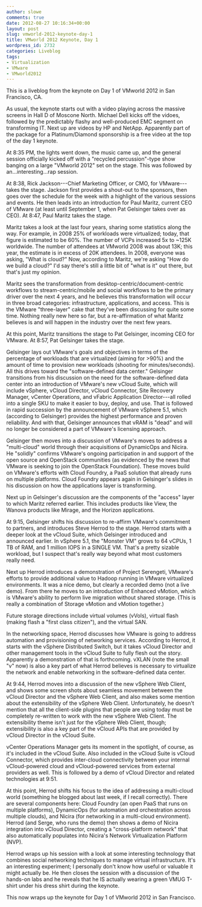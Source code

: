 ```yaml
---
author: slowe
comments: true
date: 2012-08-27 10:16:34+00:00
layout: post
slug: vmworld-2012-keynote-day-1
title: VMworld 2012 Keynote, Day 1
wordpress_id: 2732
categories: Liveblog
tags:
- Virtualization
- VMware
- VMworld2012
---
```


This is a liveblog from the keynote on Day 1 of VMworld 2012 in San Francisco, CA.

As usual, the keynote starts out with a video playing across the massive screens in Hall D of Moscone North. Michael Dell kicks off the vidoes, followed by the predictably flashy and well-produced EMC segment on transforming IT. Next up are videos by HP and NetApp. Apparently part of the package for a Platinum/Diamond sponsorship is a free video at the top of the day 1 keynote.

At 8:35 PM, the lights went down, the music came up, and the general session officially kicked off with a "recycled percussion"-type show banging on a large "VMworld 2012" set on the stage. This was followed by an...interesting...rap session.

At 8:38, Rick Jackson---Chief Marketing Officer, or CMO, for VMware---takes the stage. Jackson first provides a shout-out to the sponsors, then goes over the schedule for the week with a highlight of the various sessions and events. He then leads into an introduction for Paul Maritz, current CEO of VMware (at least until September 1, when Pat Gelsinger takes over as CEO). At 8:47, Paul Maritz takes the stage.

Maritz takes a look at the last four years, sharing some statistics along the way. For example, in 2008 25% of workloads were virtualized; today, that figure is estimated to be 60%. The number of VCPs increased 5x to ~125K worldwide. The number of attendees at VMworld 2008 was about 13K; this year, the estimate is in excess of 20K attendees. In 2008, everyone was asking, "What is cloud?" Now, according to Maritz, we're asking "How do we build a cloud?" I'd say there's still a little bit of "what is it" out there, but that's just my opinion.

Maritz sees the transformation from desktop-centric/document-centric workflows to stream-centric/mobile and social workflows to be the primary driver over the next 4 years, and he believes this transformation will occur in three broad categories: infrastructure, applications, and access. This is the VMware "three-layer" cake that they've been discussing for quite some time. Nothing really new here so far, but a re-affirmation of what Maritz believes is and will happen in the industry over the next few years.

At this point, Maritz transitions the stage to Pat Gelsinger, incoming CEO for VMware. At 8:57, Pat Gelsinger takes the stage.

Gelsinger lays out VMware's goals and objectives in terms of the percentage of workloads that are virtualized (aiming for >90%) and the amount of time to provision new workloads (shooting for minutes/seconds). All this drives toward the "software-defined data center." Gelsinger transitions from his discussion on the need for the software-defined data center into an introduction of VMware's new vCloud Suite, which will include vSphere, vCloud Director, vCloud Connector, Site Recovery Manager, vCenter Operations, and vFabric Application Director---all rolled into a single SKU to make it easier to buy, deploy, and use. That is followed in rapid succession by the announcement of VMware vSphere 5.1, which (according to Gelsinger) provides the highest performance and proven reliability. And with that, Gelsinger announces that vRAM is "dead" and will no longer be considered a part of VMware's licensing approach.

Gelsinger then moves into a discussion of VMware's moves to address a "multi-cloud" world through their acquisitions of DynamicOps and Nicira. He "solidly" confirms VMware's ongoing participation in and support of the open source and OpenStack communities (as evidenced by the news that VMware is seeking to join the OpenStack Foundation). These moves build on VMware's efforts with Cloud Foundry, a PaaS solution that already runs on multiple platforms. Cloud Foundry appears again in Gelsinger's slides in his discussion on how the applications layer is transforming.

Next up in Gelsinger's discussion are the components of the "access" layer to which Maritz referred earlier. This includes products like View, the Wanova products like Mirage, and the Horizon applications.

At 9:15, Gelsinger shifts his discussion to re-affirm VMware's commitment to partners, and introduces Steve Herrod to the stage. Herrod starts with a deeper look at the vCloud Suite, which Gelsinger introduced and announced earlier. In vSphere 5.1, the "Monster VM" grows to 64 vCPUs, 1 TB of RAM, and 1 million IOPS in a SINGLE VM. That's a pretty sizable workload, but I suspect that's really way beyond what most customers really need.

Next up Herrod introduces a demonstration of Project Serengeti, VMware's efforts to provide additional value to Hadoop running in VMware virtualized environments. It was a nice demo, but clearly a recorded demo (not a live demo). From there he moves to an introduction of Enhanced vMotion, which is VMware's ability to perform live migration without shared storage. (This is really a combination of Storage vMotion and vMotion together.)

Future storage directions include virtual volumes (vVols), virtual flash (making flash a "first class citizen"), and the virtual SAN.

In the networking space, Herrod discusses how VMware is going to address automation and provisioning of networking services. According to Herrod, it starts with the vSphere Distributed Switch, but it takes vCloud Director and other management tools in the vCloud Suite to fully flesh out the story. Apparently a demonstration of that is forthcoming. vXLAN (note the small "v" now) is also a key part of what Herrod believes is necessary to virtualize the network and enable networking in the software-defined data center.

At 9:44, Herrod moves into a discussion of the new vSphere Web Client, and shows some screen shots about seamless movement between the vCloud Director and the vSphere Web Client, and also makes some mention about the extensibility of the vSphere Web Client. Unfortunately, he doesn't mention that all the client-side plugins that people are using today must be completely re-written to work with the new vSphere Web Client. The extensibility theme isn't just for the vSphere Web Client, though; extensibility is also a key part of the vCloud APIs that are provided by vCloud Director in the vCloud Suite.

vCenter Operations Manager gets its moment in the spotlight, of course, as it's included in the vCloud Suite. Also included in the vCloud Suite is vCloud Connector, which provides inter-cloud connectivity between your internal vCloud-powered cloud and vCloud-powered services from external providers as well. This is followed by a demo of vCloud Director and related technologies at 9:51.

At this point, Herrod shifts his focus to the idea of addressing a multi-cloud world (something he blogged about last week, if I recall correctly). There are several components here: Cloud Foundry (an open PaaS that runs on multiple platforms), DynamicOps (for automation and orchestration across multiple clouds), and Nicira (for networking in a multi-cloud environment). Herrod (and Serge, who runs the demo) then shows a demo of Nicira integration into vCloud Director, creating a "cross-platform network" that also automatically populates into Nicira's Network Virtualization Platform (NVP).

Herrod wraps up his session with a look at some interesting technology that combines social networking techniques to manage virtual infrastructure. It's an interesting experiment; I personally don't know how useful or valuable it might actually be. He then closes the session with a discussion of the hands-on labs and he reveals that he IS actually wearing a green VMUG T-shirt under his dress shirt during the keynote.

This now wraps up the keynote for Day 1 of VMworld 2012 in San Francisco.
